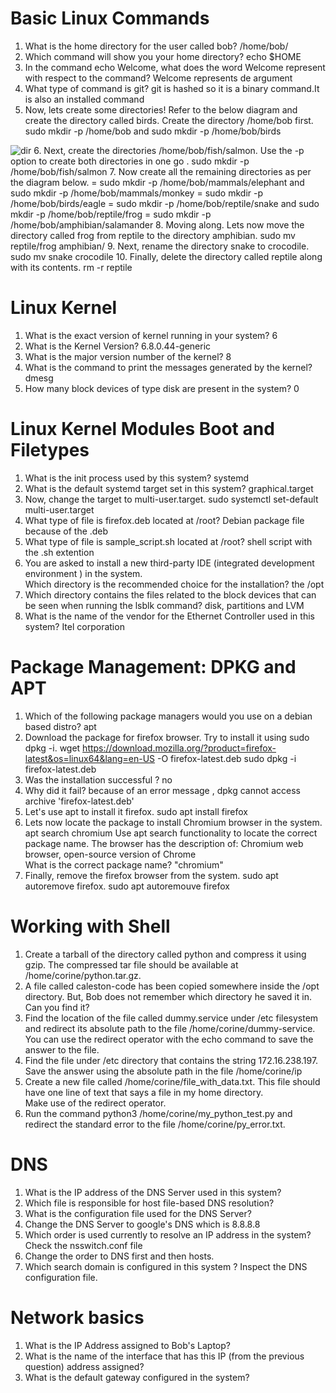 # Basic Linux Commands
1. What is the home directory for the user called bob? 
/home/bob/
2. Which command will show you your home directory? echo $HOME
3. In the command echo Welcome, what does the word Welcome represent with respect to the command?   Welcome represents de argument 
4. What type of command is git? git is hashed so it is a binary command.It is also an installed command
5. Now, lets create some directories! Refer to the below diagram and create the directory called birds. Create the directory /home/bob first.   
sudo mkdir -p /home/bob  and  sudo mkdir -p /home/bob/birds	

![dir](caleston_dir1.png)
6. Next, create the directories /home/bob/fish/salmon.
Use the -p option to create both directories in one go .   sudo mkdir -p /home/bob/fish/salmon
7. Now create all the remaining directories as per the diagram below.
= sudo mkdir -p /home/bob/mammals/elephant   and   sudo mkdir -p /home/bob/mammals/monkey
= sudo mkdir -p /home/bob/birds/eagle
= sudo mkdir -p /home/bob/reptile/snake  and  sudo mkdir -p /home/bob/reptile/frog
= sudo mkdir -p /home/bob/amphibian/salamander
8. Moving along. Lets now move the directory called frog from reptile to the directory amphibian. sudo mv reptile/frog amphibian/
9. Next, rename the directory snake to crocodile. sudo mv snake crocodile
10. Finally, delete the directory called reptile along with its contents. rm -r reptile

# Linux Kernel
1. What is the exact version of kernel running in your system? 6
2. What is the Kernel Version? 6.8.0.44-generic
3. What is the major version number of the kernel? 8
4. What is the command to print the messages generated by the kernel? dmesg
5. How many block devices of type disk are present in the system? 0

# Linux Kernel Modules Boot and Filetypes
1. What is the init process used by this system?  systemd 
2. What is the default systemd target set in this system? graphical.target 
3. Now, change the target to multi-user.target. sudo systemctl set-default multi-user.target
4. What type of file is firefox.deb located at /root? Debian package file because of the .deb
5. What type of file is sample_script.sh located at /root? shell script with the .sh extention
6. You are asked to install a new third-party IDE (integrated development environment ) in the system.  
Which directory is the recommended choice for the installation? the /opt
7. Which directory contains the files related to the block devices that can be seen when running the lsblk command? disk, partitions and LVM
8. What is the name of the vendor for the Ethernet Controller used in this system? Itel corporation

# Package Management: DPKG and APT
1. Which of the following package managers would you use on a debian based distro? apt
2. Download the package for firefox browser. 
Try to install it using sudo dpkg -i.   wget https://download.mozilla.org/?product=firefox-latest&os=linux64&lang=en-US -O firefox-latest.deb       sudo dpkg -i firefox-latest.deb
3. Was the installation successful ? no
4. Why did it fail?   because of an error message , dpkg cannot access archive 'firefox-latest.deb'
5. Let's use apt to install it firefox. sudo apt install firefox
6. Lets now locate the package to install Chromium browser in the system. apt search chromium 
Use apt search functionality to locate the correct package name. 
The browser has the description of: Chromium web browser, open-source version of Chrome  
What is the correct package name? "chromium"
7. Finally, remove the firefox browser from the system. sudo apt autoremove firefox. sudo apt autoremouve firefox

# Working with Shell
1. Create a tarball of the directory called python and compress it using gzip. The compressed tar file should be available at /home/corine/python.tar.gz.  
2. A file called caleston-code has been copied somewhere inside the /opt directory. But, Bob does not remember which directory he saved it in.  
Can you find it?  
3. Find the location of the file called dummy.service under /etc filesystem and redirect its absolute path to the file /home/corine/dummy-service.  
You can use the redirect operator with the echo command to save the answer to the file. 
4. Find the file under /etc directory that contains the string 172.16.238.197. Save the answer using the absolute path in the file /home/corine/ip  
5. Create a new file called /home/corine/file_with_data.txt. This file should have one line of text that says a file in my home directory.  
Make use of the redirect operator.  
6. Run the command python3 /home/corine/my_python_test.py and redirect the standard error to the file /home/corine/py_error.txt.

# DNS
1. What is the IP address of the DNS Server used in this system?
2. Which file is responsible for host file-based DNS resolution?
3. What is the configuration file used for the DNS Server?
4. Change the DNS Server to google's DNS which is 8.8.8.8
5. Which order is used currently to resolve an IP address in the system?  
Check the nsswitch.conf file
6. Change the order to DNS first and then hosts.
7. Which search domain is configured in this system ? 
Inspect the DNS configuration file.

# Network basics
1. What is the IP Address assigned to Bob's Laptop?  
2. What is the name of the interface that has this IP (from the previous question) address assigned?  
3. What is the default gateway configured in the system? 
